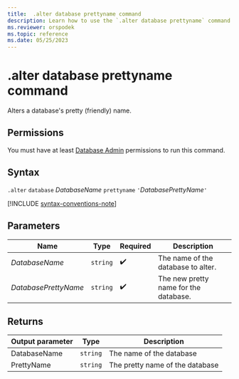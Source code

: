 ```yaml
---
title:  .alter database prettyname command
description: Learn how to use the `.alter database prettyname` command to alter the database's name.
ms.reviewer: orspodek
ms.topic: reference
ms.date: 05/25/2023
---
```

# .alter database prettyname command

Alters a database's pretty (friendly) name.

## Permissions

You must have at least [Database Admin](access-control/role-based-access-control.md) permissions to run this command.

## Syntax

`.alter` `database` *DatabaseName* `prettyname` `'`*DatabasePrettyName*`'`

[!INCLUDE [syntax-conventions-note](../../includes/syntax-conventions-note.md)]

## Parameters

|Name|Type|Required|Description|
|--|--|--|--|
|*DatabaseName*| `string` | :heavy_check_mark:|The name of the database to alter.|
|*DatabasePrettyName*| `string` | :heavy_check_mark:|The new pretty name for the database.|

## Returns

|Output parameter |Type |Description
|---|---|---
|DatabaseName | `string` |The name of the database
|PrettyName | `string` |The pretty name of the database
